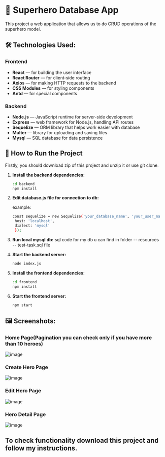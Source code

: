 # 🐾 Superhero Database App

This project a web application that allows us to do CRUD operations of the superhero model.

## 🛠️ Technologies Used:

### Frontend
- **React** — for building the user interface
- **React Router** — for client-side routing
- **Axios** — for making HTTP requests to the backend
- **CSS Modules** — for styling components
- **Antd** — for special components

### Backend
- **Node.js** — JavaScript runtime for server-side development
- **Express** — web framework for Node.js, handling API routes
- **Sequelize** — ORM library that helps work easier with database
- **Multer** — library for uploading and saving files
- **Mysql** — SQL database for data persistence


## 🚀 How to Run the Project

Firstly, you should download zip of this project and unzip it or use git clone.

1. **Install the backend dependencies:**
   
    ```bash
   cd backend
   npm install
   ```

2. **Edit database.js file for connection to db:**
   
   example:
   ```bash
   const sequelize = new Sequelize('your_database_name', 'your_user_name', 'your_password', {
    host: 'localhost',
    dialect: 'mysql'
    });
   ```

3. **Run local mysql db:**
   sql code for my db u can find in folder -- resources -- test-task.sql file

4. **Start the backend server:**

   ```bash
   node index.js
   ```

5. **Install the frontend dependencies:**
   
    ```bash
   cd frontend
   npm install
   ```

6. **Start the frontend server:**

   ```bash
   npm start
   ```

## 🖼️ Screenshots:

### Home Page(Pagination you can check only if you have more than 10 heroes)
![image](https://github.com/user-attachments/assets/d449ce2f-f487-4802-9fe1-ef3ff7d50a05)

### Create Hero Page
![image](https://github.com/user-attachments/assets/40c03173-9dff-477a-99c1-3a82c9fa4c82)

### Edit Hero Page
![image](https://github.com/user-attachments/assets/fa4e4990-ab32-4b7f-8455-69aba77196b1)

### Hero Detail Page
![image](https://github.com/user-attachments/assets/e1818e3c-eb56-4546-878c-86c307238b9c)


## To check functionality download this project and follow my instructions.

